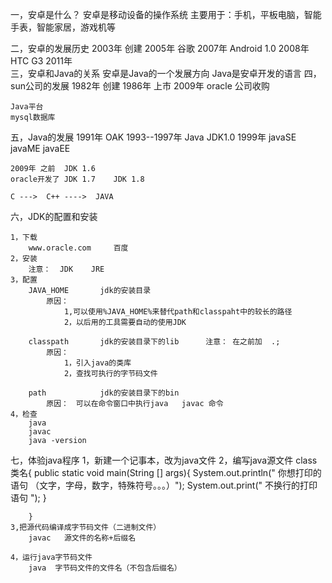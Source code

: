﻿
一，安卓是什么？
	安卓是移动设备的操作系统
	主要用于：手机，平板电脑，智能手表，智能家居，游戏机等

二，安卓的发展历史
	2003年   创建
	2005年   谷歌
	2007年   Android 1.0
	2008年   HTC G3
	2011年   
三，安卓和Java的关系
	安卓是Java的一个发展方向
	Java是安卓开发的语言
四，sun公司的发展
	1982年   创建
	1986年   上市
	2009年   oracle 公司收购


	Java平台
	mysql数据库

五，Java的发展
	1991年     OAK
	1993--1997年  Java   JDK1.0
	1999年    javaSE  javaME   javaEE


	2009年 之前  JDK 1.6
	oracle开发了 JDK 1.7    JDK 1.8

	C --->  C++ ---->  JAVA
六，JDK的配置和安装
	
	1，下载
		www.oracle.com     百度
	2，安装
		注意：  JDK    JRE
	3，配置
		JAVA_HOME       jdk的安装目录
			原因：　
				1,可以使用%JAVA_HOME%来替代path和classpaht中的较长的路径
				2，以后用的工具需要自动的使用JDK 

		classpath       jdk的安装目录下的lib      注意： 在之前加  .;
			原因：
				1，引入java的类库
				2，查找可执行的字节码文件
				
		path	        jdk的安装目录下的bin
			原因：　可以在命令窗口中执行java   javac 命令
	4，检查
		java
		javac
		java -version

七，体验java程序
	1，新建一个记事本，改为java文件
	2，编写java源文件
		class  类名{
			public   static   void   main(String [] args){
				System.out.println(" 你想打印的语句 （文字，字母，数字，特殊符号。。。）");
				System.out.print("  不换行的打印语句   ");
			}
			
		}
	3,把源代码编译成字节码文件（二进制文件）
		javac   源文件的名称+后缀名

	4，运行java字节码文件
		java  字节码文件的文件名（不包含后缀名）






























	



	